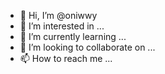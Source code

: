- 👋 Hi, I’m @oniwwy
- 👀 I’m interested in ...
- 🌱 I’m currently learning ...
- 💞️ I’m looking to collaborate on ...
- 📫 How to reach me ...

<!---
oniwwy/oniwwy is a ✨ special ✨ repository because its `README.md` (this file) appears on your GitHub profile.
You can click the Preview link to take a look at your changes.
--->
